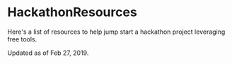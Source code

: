 # HackathonResources
Here's a list of resources to help jump start a hackathon project leveraging free tools.

Updated as of Feb 27, 2019.
